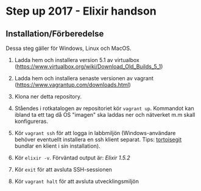 # Step up 2017 - Elixir handson

## Installation/Förberedelse ##

Dessa steg gäller för Windows, Linux och MacOS.

1. Ladda hem och installera version 5.1 av virtualbox (<https://www.virtualbox.org/wiki/Download_Old_Builds_5_1>)

2. Ladda hem och installera senaste versionen av vagrant (<https://www.vagrantup.com/downloads.html>)

3. Klona ner detta repository.

4. Ståendes i rotkatalogen av repositoriet kör `vagrant up`. Kommandot kan ibland ta ett tag då OS "imagen" ska laddas ner och nätverket m.m skall konfigureras.

5. Kör `vagrant ssh` för att logga in labbmiljön (Windows-användare behöver eventuellt installera en ssh klient separat. Tips: [tortoisegit](https://tortoisegit.org/) bundlar en klient i sin installation).

6. Kör `elixir -v`. Förväntad output är: *Elixir 1.5.2*

7. Kör `exit` för att avsluta SSH-sessionen

8. Kör `vagrant halt` för att avsluta utvecklingsmiljön
